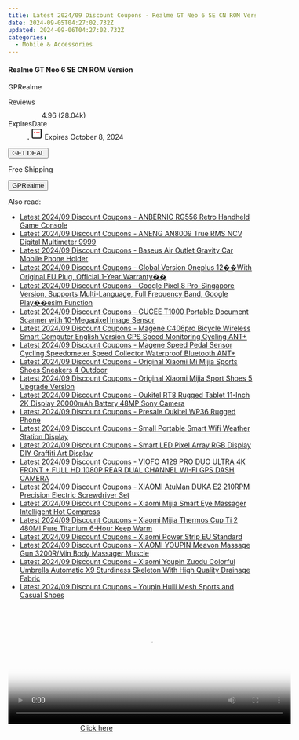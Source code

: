```yaml
---
title: Latest 2024/09 Discount Coupons - Realme GT Neo 6 SE CN ROM Version
date: 2024-09-05T04:27:02.732Z
updated: 2024-09-06T04:27:02.732Z
categories:
  - Mobile & Accessories
---
```



<div class="max-w-4xl mx-auto grid grid-cols-1 lg:max-w-5xl lg:gap-x-20 lg:grid-cols-2">
  <div class="relative p-3 col-start-1 row-start-1 flex flex-col-reverse rounded-lg bg-gradient-to-t from-black/75 via-black/0 sm:bg-none sm:row-start-2 sm:p-0 lg:row-start-1">
    <h4 class="mt-1 text-lg font-semibold text-white sm:text-slate-900 md:text-2xl dark:sm:text-white">Realme GT Neo 6 SE CN ROM Version</h4>
    <p class="text-sm leading-4 font-medium text-white sm:text-slate-500 dark:sm:text-slate-400">GPRealme</p>
  </div>
  
  <div class="col-start-1 col-end-3 row-start-1 grid gap-4 sm:mb-6 sm:grid-cols-4 lg:col-start-2 lg:row-span-6 lg:row-end-6 lg:mb-0 lg:gap-6">
    
  </div>
  <dl class="row-start-2 mt-4 flex items-center text-xs font-medium sm:row-start-3 sm:mt-1 md:mt-2.5 lg:row-start-2">
    <dt class="sr-only">Reviews</dt>
    <dd class="flex items-center text-indigo-600 dark:text-indigo-400">
      <svg width="24" height="24" fill="none" aria-hidden="true" class="mr-1 stroke-current dark:stroke-indigo-500">
        <path d="m12 5 2 5h5l-4 4 2.103 5L12 16l-5.103 3L9 14l-4-4h5l2-5Z" stroke-width="2" stroke-linecap="round" stroke-linejoin="round" />
      </svg>
      <span>4.96 <span class="font-normal text-slate-400">(28.04k)</span></span>
    </dd>
    <dt class="sr-only">ExpiresDate</dt>
    <dd class="flex items-center">
      <svg width="2" height="2" aria-hidden="true" fill="currentColor" class="mx-3 text-slate-300">
        <circle cx="1" cy="1" r="1" />
      </svg>
      <svg width="24" height="24" viewBox="0 0 24 24" fill="none" stroke="currentColor" stroke-width="2">
        <rect x="3" y="3" width="18" height="18" rx="2" fill="#fff" />
        <path d="M6 10L18 10" stroke="red" stroke-width="2" fill="none" />
        <path d="M10 6L10 18" stroke="#fff" stroke-width="2" fill="none" />
      </svg>
      Expires October 8, 2024    </dd>
  </dl>
  <div class="col-start-1 row-start-3 mt-4 self-center sm:col-start-2 sm:row-span-2 sm:row-start-2 sm:mt-0 lg:col-start-1 lg:row-start-3 lg:row-end-4 lg:mt-6">
    <button type="button" onClick="javascript:window.open(decodeURIComponent('https%3A%2F%2Fwww.shareasale.com%2Fu.cfm%3Fd%3D1117885%26m%3D97331%26u%3D4338022'), '_blank');void(0);" class="rounded-lg bg-red-600 px-3 py-2 text-sm font-medium leading-6 text-white">GET DEAL</button>
  </div>
  <p class="col-start-1 mt-4 text-sm leading-6 sm:col-span-2 lg:col-span-1 lg:row-start-4 lg:mt-6 dark:text-slate-400">
  Free Shipping 
    <div>
      <button type="button" onClick="javascript:window.open(decodeURIComponent('https%3A%2F%2Fwww.shareasale.com%2Fu.cfm%3Fd%3D1117885%26m%3D97331%26u%3D4338022'), '_blank');void(0);" class="bg-green-600 text-white text-sm leading-6 font-medium py-2 px-3 rounded-lg">GPRealme</button>
    </div>
  </p>
</div>
<span class="atpl-alsoreadstyle">Also read:</span>
<div><ul>
<li><a href="https://coupons.techidaily.com/coupon-1118220-share-97331-sale/"><u>Latest 2024/09 Discount Coupons - ANBERNIC RG556 Retro Handheld Game Console</u></a></li>
<li><a href="https://coupons.techidaily.com/coupon-1118223-share-97331-sale/"><u>Latest 2024/09 Discount Coupons - ANENG AN8009 True RMS NCV Digital Multimeter 9999</u></a></li>
<li><a href="https://coupons.techidaily.com/coupon-1118219-share-97331-sale/"><u>Latest 2024/09 Discount Coupons - Baseus Air Outlet Gravity Car Mobile Phone Holder</u></a></li>
<li><a href="https://coupons.techidaily.com/coupon-1118225-share-97331-sale/"><u>Latest 2024/09 Discount Coupons - Global Version Oneplus 12��With Original EU Plug, Official 1-Year Warranty��</u></a></li>
<li><a href="https://coupons.techidaily.com/coupon-1118237-share-97331-sale/"><u>Latest 2024/09 Discount Coupons - Google Pixel 8 Pro-Singapore Version, Supports Multi-Language, Full Frequency Band, Google Play��esim Function</u></a></li>
<li><a href="https://coupons.techidaily.com/coupon-1118224-share-97331-sale/"><u>Latest 2024/09 Discount Coupons - GUCEE T1000 Portable Document Scanner with 10-Megapixel Image Sensor</u></a></li>
<li><a href="https://coupons.techidaily.com/coupon-1118234-share-97331-sale/"><u>Latest 2024/09 Discount Coupons - Magene C406pro Bicycle Wireless Smart Computer English Version GPS Speed Monitoring Cycling ANT+</u></a></li>
<li><a href="https://coupons.techidaily.com/coupon-1118235-share-97331-sale/"><u>Latest 2024/09 Discount Coupons - Magene Speed Pedal Sensor Cycling Speedometer Speed Collector Waterproof Bluetooth ANT+</u></a></li>
<li><a href="https://coupons.techidaily.com/coupon-1118239-share-97331-sale/"><u>Latest 2024/09 Discount Coupons - Original Xiaomi Mi Mijia Sports Shoes Sneakers 4 Outdoor</u></a></li>
<li><a href="https://coupons.techidaily.com/coupon-1118233-share-97331-sale/"><u>Latest 2024/09 Discount Coupons - Original Xiaomi Mijia Sport Shoes 5 Upgrade Version</u></a></li>
<li><a href="https://coupons.techidaily.com/coupon-1118230-share-97331-sale/"><u>Latest 2024/09 Discount Coupons - Oukitel RT8 Rugged Tablet 11-Inch 2K Display 20000mAh Battery 48MP Sony Camera</u></a></li>
<li><a href="https://coupons.techidaily.com/coupon-1118231-share-97331-sale/"><u>Latest 2024/09 Discount Coupons - Presale Oukitel WP36 Rugged Phone</u></a></li>
<li><a href="https://coupons.techidaily.com/coupon-1118221-share-97331-sale/"><u>Latest 2024/09 Discount Coupons - Small Portable Smart Wifi Weather Station Display</u></a></li>
<li><a href="https://coupons.techidaily.com/coupon-1118222-share-97331-sale/"><u>Latest 2024/09 Discount Coupons - Smart LED Pixel Array RGB Display DIY Graffiti Art Display</u></a></li>
<li><a href="https://coupons.techidaily.com/coupon-1118236-share-97331-sale/"><u>Latest 2024/09 Discount Coupons - VIOFO A129 PRO DUO ULTRA 4K FRONT + FULL HD 1080P REAR DUAL CHANNEL WI-FI GPS DASH CAMERA</u></a></li>
<li><a href="https://coupons.techidaily.com/coupon-1118238-share-97331-sale/"><u>Latest 2024/09 Discount Coupons - XIAOMI AtuMan DUKA E2 210RPM Precision Electric Screwdriver Set</u></a></li>
<li><a href="https://coupons.techidaily.com/coupon-1118227-share-97331-sale/"><u>Latest 2024/09 Discount Coupons - Xiaomi Mijia Smart Eye Massager Intelligent Hot Compress</u></a></li>
<li><a href="https://coupons.techidaily.com/coupon-1118228-share-97331-sale/"><u>Latest 2024/09 Discount Coupons - Xiaomi Mijia Thermos Cup Ti 2 480Ml Pure Titanium 6-Hour Keep Warm</u></a></li>
<li><a href="https://coupons.techidaily.com/coupon-1118232-share-97331-sale/"><u>Latest 2024/09 Discount Coupons - Xiaomi Power Strip EU Standard</u></a></li>
<li><a href="https://coupons.techidaily.com/coupon-1118226-share-97331-sale/"><u>Latest 2024/09 Discount Coupons - XIAOMI YOUPIN Meavon Massage Gun 3200R/Min Body Massager Muscle</u></a></li>
<li><a href="https://coupons.techidaily.com/coupon-1118229-share-97331-sale/"><u>Latest 2024/09 Discount Coupons - Xiaomi Youpin Zuodu Colorful Umbrella Automatic X9 Sturdiness Skeleton With High Quality Drainage Fabric</u></a></li>
<li><a href="https://coupons.techidaily.com/coupon-1118218-share-97331-sale/"><u>Latest 2024/09 Discount Coupons - Youpin Huili Mesh Sports and Casual Shoes</u></a></li>
</ul></div>

<ins class="adsbygoogle"
      style="display:block"
      data-ad-client="ca-pub-7571918770474297"
      data-ad-slot="8358498916"
      data-ad-format="auto"
      data-full-width-responsive="true"></ins>
<!-- affiliate ads begin -->
<span id="1983584">
					<video width="576" height="240" style="cursor:pointer"
           poster="//a.impactradius-go.com/display-clicktoplayimage/1983584.png"
           onclick="if(!this.playClicked){this.play();this.setAttribute('controls',true);this.playClicked=true;}">
	   <source src="//a.impactradius-go.com/display-ad/22993-1983584">
	   <img src="//a.impactradius-go.com/display-clicktoplayimage/1983584.png" style="border: none; height: 100%; width: 100%; object-fit: contain">
	</video>
	<div style="width:360px;text-align:center"><a href="javascript:window.open(decodeURIComponent('https%3A%2F%2Fhomestyler.sjv.io%2Fc%2F5597632%2F1983584%2F22993'), '_blank');void(0);">Click here</a></div>
</span>
<img height="0" width="0" src="https://imp.pxf.io/i/5597632/1983584/22993" style="position:absolute;visibility:hidden;" border="0" />
<!-- affiliate ads end -->